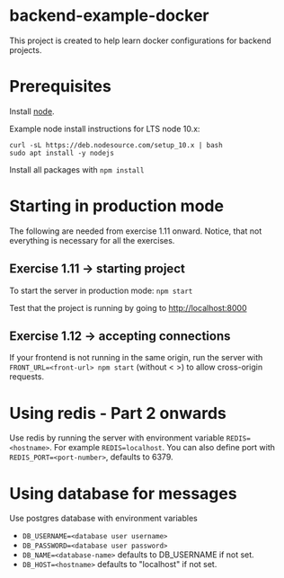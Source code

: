 # backend-example-docker

This project is created to help learn docker configurations for backend projects.

# Prerequisites

Install [node](https://nodejs.org/en/download/). 

Example node install instructions for LTS node 10.x:
```
curl -sL https://deb.nodesource.com/setup_10.x | bash
sudo apt install -y nodejs
```

Install all packages with `npm install`

# Starting in production mode

The following are needed from exercise 1.11 onward. Notice, that not everything is necessary for all the exercises.

## Exercise 1.11 -> starting project

To start the server in production mode: `npm start`

Test that the project is running by going to <http://localhost:8000>

## Exercise 1.12 -> accepting connections

If your frontend is not running in the same origin, run the server with `FRONT_URL=<front-url> npm start` (without < >) to allow cross-origin requests.

# Using redis - Part 2 onwards

Use redis by running the server with environment variable `REDIS=<hostname>`. For example `REDIS=localhost`. You can also define port with `REDIS_PORT=<port-number>`, defaults to 6379.

# Using database for messages

Use postgres database with environment variables
- `DB_USERNAME=<database user username>`
- `DB_PASSWORD=<database user password>`
- `DB_NAME=<database-name>` defaults to DB_USERNAME if not set.
- `DB_HOST=<hostname>` defaults to "localhost" if not set.
